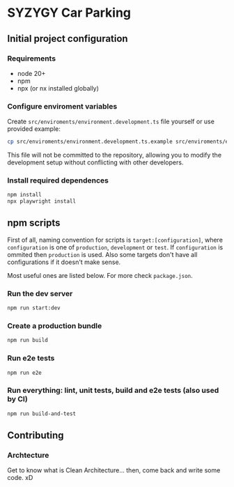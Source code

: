 # SYZYGY Car Parking

## Initial project configuration

### Requirements
* node 20+
* npm
* npx (or nx installed globally)

### Configure enviroment variables
Create `src/enviroments/environment.development.ts` file yourself or use provided example:
```sh
cp src/enviroments/environment.development.ts.example src/enviroments/environment.development.ts
```
This file will not be committed to the repository, allowing you to modify the development setup without conflicting with other developers.

### Install required dependences
```sh
npm install
npx playwright install
```

## npm scripts
First of all, naming convention for scripts is `target:[configuration]`, where `configuration` is one of `production`, `development` or `test`. If `configuration` is ommited then `production` is used. Also some targets don't have all configurations if it doesn't make sense.

Most useful ones are listed below. For more check `package.json`.

### Run the dev server

```sh
npm run start:dev
```

### Create a production bundle

```sh
npm run build
```

### Run e2e tests

```sh
npm run e2e
```

### Run everything: lint, unit tests, build and e2e tests (also used by CI)

```sh
npm run build-and-test
```

## Contributing

### Archtecture
Get to know what is Clean Architecture... then, come back and write some code. xD
